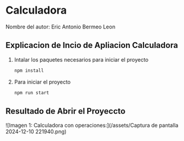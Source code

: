 # Calculadora

Nombre del autor: Eric Antonio Bermeo Leon

## Explicacion de Incio de Apliacion Calculadora

1. Intalar los paquetes necesarios para iniciar el proyecto 

    ```bash
    npm install
    ```
2. Para iniciar el proyecto 

    ```bash
    npm run start
    ```

## Resultado de Abrir el Proyeccto

![Imagen 1: Calculadora con operaciones:](/assets/Captura de pantalla 2024-12-10 221940.png)

